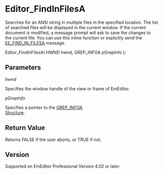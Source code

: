 # Editor\_FindInFilesA

Searches for an ANSI string in multiple files in the specified location. The
list of searched files will be displayed in the current window. If the current
document is modified, a message prompt will ask to save the
changes to the current file. You can use this inline function or explicitly send the
[EE\_FIND\_IN\_FILESA](../message/ee_find_in_filesa) message.

Editor\_FindInFilesA( HWND hwnd, GREP\_INFOA pGrepInfo );

## Parameters

_hwnd_

Specifies the window handle of the view or frame of EmEditor.

_pGrepInfo_

Specifies a pointer to the [GREP\_INFOA \
Structure](../structure/grep_infoa).

## Return Value

Returns FALSE if the user aborts, or TRUE if not.

## Version

Supported on EmEditor Professional Version 4.02 or later.
